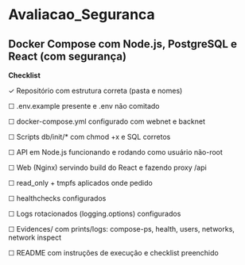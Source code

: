 # Avaliacao_Seguranca
Docker Compose com Node.js, PostgreSQL e React (com segurança)
---
**Checklist**

✓ Repositório com estrutura correta (pasta e nomes)

☐ .env.example presente e .env não comitado

☐ docker-compose.yml configurado com webnet e backnet

☐ Scripts db/init/* com chmod +x e SQL corretos

☐ API em Node.js funcionando e rodando como usuário não-root

☐ Web (Nginx) servindo build do React e fazendo proxy /api

☐ read_only + tmpfs aplicados onde pedido

☐ healthchecks configurados

☐ Logs rotacionados (logging.options) configurados

☐ Evidences/ com prints/logs: compose-ps, health, users, networks, network inspect

☐ README com instruções de execução e checklist preenchido
